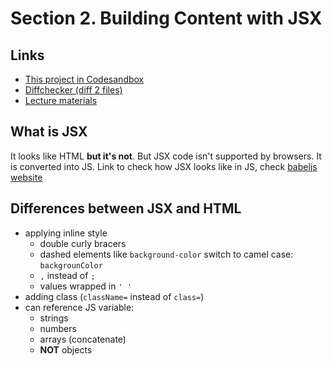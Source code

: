 # Section 2. Building Content with JSX

## Links

- [This project in Codesandbox](https://codesandbox.io/s/clever-bogdan-9mv2u)
- [Diffchecker (diff 2 files)](https://www.diffchecker.com/)
- [Lecture materials](https://github.com/StephenGrider/redux-code)


## What is JSX

It looks like HTML **but it's not**. But JSX code isn't supported by browsers. It is converted into JS. Link to check how JSX looks like in JS, check [babeljs website](https://babeljs.io) 

## Differences between JSX and HTML

- applying inline style
  - double curly bracers
  - dashed elements like `background-color` switch to camel case: `backgrounColor`
  - `,` instead of `;`
  - values wrapped in `' '`
- adding class (`className=` instead of `class=`)
- can reference JS variable:
  - strings
  - numbers
  - arrays (concatenate)
  - **NOT** objects
